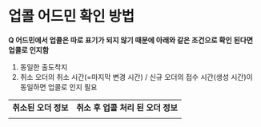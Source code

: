 # 업콜 어드민 확인 방법

**Q 어드민에서 업콜은 따로 표기가 되지 않기 때문에 아래와 같은 조건으로 확인 된다면 업콜로 인지함**  
1. 동일한 출도착지  
2. 취소 오더의 취소 시간(=마지막 변경 시간) / 신규 오더의 접수 시간(생성 시간)이 동일하면 업콜로 인지 필요

|  |  |
| --- | --- |
| **취소된 오더 정보** | **취소 후 업콜 처리 된 오더 정보** |
|  |  |